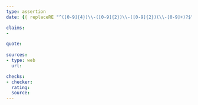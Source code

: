 ```yaml
---
type: assertion
date: {{ replaceRE "^([0-9]{4})\\-([0-9]{2})\\-([0-9]{2})(\\-[0-9]+)?$" "$1-$2-$3" .TranslationBaseName }}

claims:
- 

quote:
  
sources:
- type: web
  url: 

checks:
- checker: 
  rating: 
  source: 
---
```

